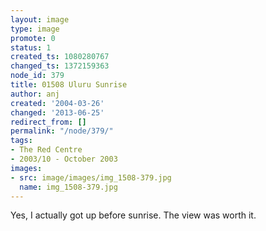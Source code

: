 ```yaml
---
layout: image
type: image
promote: 0
status: 1
created_ts: 1080280767
changed_ts: 1372159363
node_id: 379
title: 01508 Uluru Sunrise
author: anj
created: '2004-03-26'
changed: '2013-06-25'
redirect_from: []
permalink: "/node/379/"
tags:
- The Red Centre
- 2003/10 - October 2003
images:
- src: image/images/img_1508-379.jpg
  name: img_1508-379.jpg
---
```

Yes, I actually got up before sunrise.  The view was worth it.
